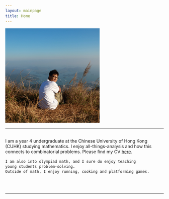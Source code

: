 ```yaml
---
layout: mainpage
title: Home
---
```

<div class="introduction">
  <div class="profile-pic">
    <img src="/assets/images/HTA1.webp" width="300px">
  </div>
  <div>
  <hr>
  <br>
    I am a year 4 undergraduate at the Chinese University of Hong Kong (CUHK) studying mathematics. 
    I enjoy all-things-analysis and how this connects to combinatorial problems. 
    Please find my CV <a href="/files/heinta_CV.pdf"> here</a>.
    <br>

    I am also into olympiad math, and I sure do enjoy teaching 
    young students problem-solving. 
    Outside of math, I enjoy running, cooking and platforming games.
  <br><br>
  <hr>

  </div>
</div>
